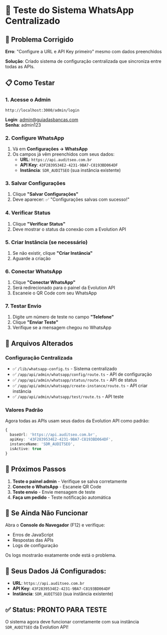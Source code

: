 # 🧪 Teste do Sistema WhatsApp Centralizado

## 🔧 Problema Corrigido

**Erro**: "Configure a URL e API Key primeiro" mesmo com dados preenchidos

**Solução**: Criado sistema de configuração centralizada que sincroniza entre todas as APIs.

## 📋 Como Testar

### 1. Acesse o Admin
```
http://localhost:3000/admin/login
```

**Login**: admin@guiadasbancas.com  
**Senha**: admin123

### 2. Configure WhatsApp
1. Vá em **Configurações → WhatsApp**
2. Os campos já vêm preenchidos com seus dados:
   - **URL**: `https://api.auditseo.com.br`
   - **API Key**: `43F2839534E2-4231-9BA7-C8193BD064DF`
   - **Instância**: `SDR_AUDITSEO` (sua instância existente)

### 3. Salvar Configurações
1. Clique **"Salvar Configurações"**
2. Deve aparecer: ✅ "Configurações salvas com sucesso!"

### 4. Verificar Status
1. Clique **"Verificar Status"**
2. Deve mostrar o status da conexão com a Evolution API

### 5. Criar Instância (se necessário)
1. Se não existir, clique **"Criar Instância"**
2. Aguarde a criação

### 6. Conectar WhatsApp
1. Clique **"Conectar WhatsApp"**
2. Será redirecionado para o painel da Evolution API
3. Escaneie o QR Code com seu WhatsApp

### 7. Testar Envio
1. Digite um número de teste no campo **"Telefone"**
2. Clique **"Enviar Teste"**
3. Verifique se a mensagem chegou no WhatsApp

## 🔄 Arquivos Alterados

### Configuração Centralizada
- ✅ `/lib/whatsapp-config.ts` - Sistema centralizado
- ✅ `/app/api/admin/whatsapp/config/route.ts` - API de configuração
- ✅ `/app/api/admin/whatsapp/status/route.ts` - API de status
- ✅ `/app/api/admin/whatsapp/create-instance/route.ts` - API criar instância
- ✅ `/app/api/admin/whatsapp/test/route.ts` - API teste

### Valores Padrão
Agora todas as APIs usam seus dados da Evolution API como padrão:
```typescript
{
  baseUrl: 'https://api.auditseo.com.br',
  apiKey: '43F2839534E2-4231-9BA7-C8193BD064DF',
  instanceName: 'SDR_AUDITSEO',
  isActive: true
}
```

## 🎯 Próximos Passos

1. **Teste o painel admin** - Verifique se salva corretamente
2. **Conecte o WhatsApp** - Escaneie QR Code
3. **Teste envio** - Envie mensagem de teste
4. **Faça um pedido** - Teste notificação automática

## 🚨 Se Ainda Não Funcionar

Abra o **Console do Navegador** (F12) e verifique:
- Erros de JavaScript
- Respostas das APIs
- Logs de configuração

Os logs mostrarão exatamente onde está o problema.

## 📱 Seus Dados Já Configurados:
- **URL**: `https://api.auditseo.com.br`
- **API Key**: `43F2839534E2-4231-9BA7-C8193BD064DF`
- **Instância**: `SDR_AUDITSEO` (sua instância existente)

## ✅ Status: PRONTO PARA TESTE

O sistema agora deve funcionar corretamente com sua instância `SDR_AUDITSEO` da Evolution API!
